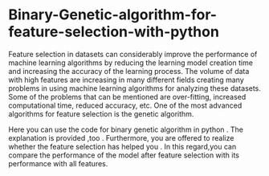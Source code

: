 # Binary-Genetic-algorithm-for-feature-selection-with-python
Feature selection in datasets can considerably improve the performance of machine learning algorithms by reducing the learning model creation time and increasing the accuracy of the learning process.
The volume of data with high features are increasing in many different fields creating many problems in using machine learning algorithms for analyzing these datasets. Some of the problems that can be mentioned are over-fitting, increased computational time, reduced accuracy, etc.
One of the most advanced algorithms for feature selection is the genetic algorithm.

Here you can use the code for binary genetic algorithm in python .
The explanation is provided ,too . Furthermore, you are offered to realize whether the feature selection has helped you .
In this regard,you can compare the performance of the model after feature selection with its performance with all features. 
